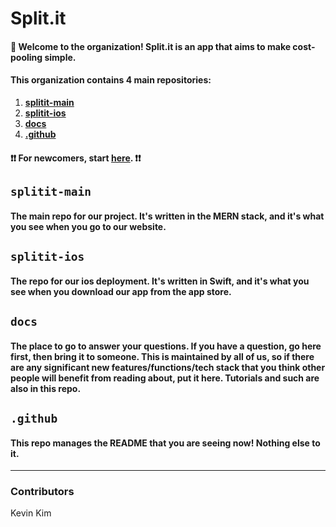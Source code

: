 # Split.it

#### 👋 Welcome to the organization! Split.it is an app that aims to make cost-pooling simple.

#### This organization contains 4 main repositories:

1. **[splitit-main](https://github.com/trysplit-it/splitit-main)**
2. **[splitit-ios](https://github.com/trysplit-it/splitit-ios)**
3. **[docs](https://github.com/trysplit-it/docs)**
4. **[.github](https://github.com/trysplit-it/.github)**

#### ❗❗ For newcomers, start [here](https://www.google.com/). ❗❗

## `splitit-main`

#### The main repo for our project. It's written in the MERN stack, and it's what you see when you go to our website.

## `splitit-ios`

#### The repo for our ios deployment. It's written in Swift, and it's what you see when you download our app from the app store.

## `docs`

#### The place to go to answer your questions. If you have a question, go here first, then bring it to someone. This is maintained by all of us, so if there are any significant new features/functions/tech stack that you think other people will benefit from reading about, put it here. Tutorials and such are also in this repo.

## `.github`

#### This repo manages the README that you are seeing now! Nothing else to it.

___
### Contributors
Kevin Kim
